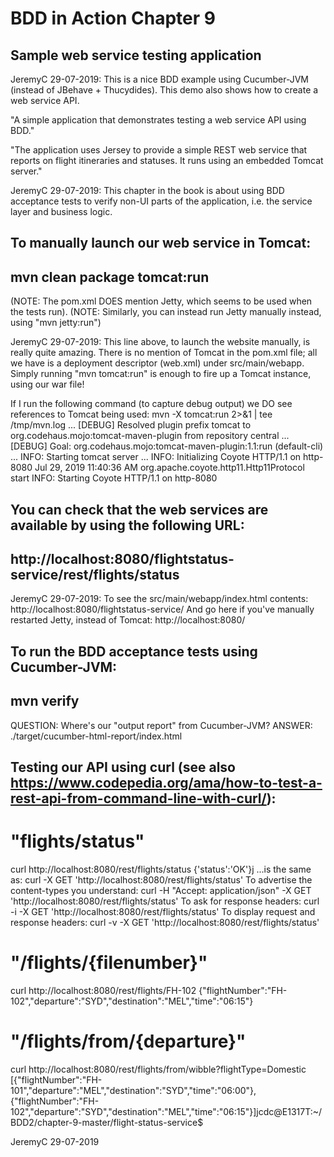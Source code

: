 # BDD in Action Chapter 9
## Sample web service testing application

JeremyC 29-07-2019: 
This is a nice BDD example using Cucumber-JVM (instead of JBehave + Thucydides).
This demo also shows how to create a web service API.


"A simple application that demonstrates testing a web service API using BDD."

"The application uses Jersey to provide a simple REST web service that reports on flight itineraries and statuses.
It runs using an embedded Tomcat server."


JeremyC 29-07-2019: This chapter in the book is about using BDD acceptance tests to
verify non-UI parts of the application, i.e. the service layer and business logic.


To manually launch our web service in Tomcat:
-----
mvn clean package tomcat:run
-----
(NOTE: The pom.xml DOES mention Jetty, which seems to be used when the tests run).
(NOTE: Similarly, you can instead run Jetty manually instead, using "mvn jetty:run")

JeremyC 29-07-2019:
This line above, to launch the website manually, is really quite amazing. There is no mention of 
Tomcat in the pom.xml file; all we have is a deployment descriptor (web.xml) under src/main/webapp. 
Simply running "mvn tomcat:run" is enough to fire up a Tomcat instance, using our war file! 

If I run the following command (to capture debug output) we DO see references to Tomcat being used:
	mvn -X tomcat:run 2>&1 | tee /tmp/mvn.log
	...
	[DEBUG] Resolved plugin prefix tomcat to org.codehaus.mojo:tomcat-maven-plugin from repository central
	...
	[DEBUG] Goal:          org.codehaus.mojo:tomcat-maven-plugin:1.1:run (default-cli)
	...
	INFO: Starting tomcat server
	...
	INFO: Initializing Coyote HTTP/1.1 on http-8080
	Jul 29, 2019 11:40:36 AM org.apache.coyote.http11.Http11Protocol start
	INFO: Starting Coyote HTTP/1.1 on http-8080


You can check that the web services are available by using the following URL:
-----
http://localhost:8080/flightstatus-service/rest/flights/status
-----

JeremyC 29-07-2019: To see the src/main/webapp/index.html contents:
http://localhost:8080/flightstatus-service/
And go here if you've manually restarted Jetty, instead of Tomcat:
http://localhost:8080/


To run the BDD acceptance tests using Cucumber-JVM:
-----
mvn verify
-----
QUESTION: Where's our "output report" from Cucumber-JVM?
ANSWER: ./target/cucumber-html-report/index.html


## Testing our API using curl (see also https://www.codepedia.org/ama/how-to-test-a-rest-api-from-command-line-with-curl/):

"flights/status"
================
curl http://localhost:8080/rest/flights/status
{'status':'OK'}j
...is the same as:
curl -X GET 'http://localhost:8080/rest/flights/status'
To advertise the content-types you understand:
curl -H "Accept: application/json" -X GET 'http://localhost:8080/rest/flights/status'
To ask for response headers:
curl -i -X GET 'http://localhost:8080/rest/flights/status'
To display request and response headers:
curl -v -X GET 'http://localhost:8080/rest/flights/status'

"/flights/{filenumber}"
=======================
curl http://localhost:8080/rest/flights/FH-102
{"flightNumber":"FH-102","departure":"SYD","destination":"MEL","time":"06:15"}

"/flights/from/{departure}"
===========================
curl http://localhost:8080/rest/flights/from/wibble?flightType=Domestic
[{"flightNumber":"FH-101","departure":"MEL","destination":"SYD","time":"06:00"},{"flightNumber":"FH-102","departure":"SYD","destination":"MEL","time":"06:15"}]jcdc@E1317T:~/BDD2/chapter-9-master/flight-status-service$ 


JeremyC 29-07-2019

